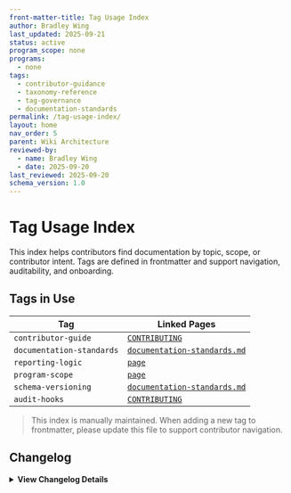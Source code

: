 ```yaml
---
front-matter-title: Tag Usage Index
author: Bradley Wing
last_updated: 2025-09-21
status: active
program_scope: none
programs:
  - none
tags:
  - contributor-guidance
  - taxonomy-reference
  - tag-governance
  - documentation-standards
permalink: /tag-usage-index/
layout: home
nav_order: 5
parent: Wiki Architecture
reviewed-by:
  - name: Bradley Wing
  - date: 2025-09-20
last_reviewed: 2025-09-20
schema_version: 1.0  
---
```


# Tag Usage Index

This index helps contributors find documentation by topic, scope, or contributor intent. Tags are defined in frontmatter and support navigation, auditability, and onboarding.

## Tags in Use

| Tag               | Linked Pages               |
|-------------------|----------------------------|
| `contributor-guide` | [`CONTRIBUTING`](https://github.com/Behavioral-Health-Network/BHN-Data-Team-Wiki/blob/f74312d945377dbfca899e0286142830affcef43/CONTRIBUTING.md) |
| `documentation-standards` | [`documentation-standards.md`]({{site.baseurl}}/documentation-standards/) |
| `reporting-logic` | [`page`]({{site.baseurl}}/page-name/) |
| `program-scope` | [`page`]({{site.baseurl}}/page-name/) |
| `schema-versioning` | [`documentation-standards.md`]({{site.baseurl}}/documentation-standards/) |
| `audit-hooks` |  [`CONTRIBUTING`](https://github.com/Behavioral-Health-Network/BHN-Data-Team-Wiki/blob/f74312d945377dbfca899e0286142830affcef43/CONTRIBUTING.md) |

> This index is manually maintained. When adding a new tag to frontmatter, please update this file to support contributor navigation.

## Changelog

<details markdown="1">
  <summary><strong>View Changelog Details</strong></summary>

### 2025

- **2025-10-04**: Adds collapsible `<details markdown="1"></details>` section to the changelog. Adds year subsection to better organize long changelog lists.
- **2025-09-26**: Updates the `nav_order:` field in the frontmatter. Fixes links to `CONTRIBUTING.md`.
- **2025-09-25**: Updates `permalink:` field to align with the link added to index.md in /wiki-architecture/.
- **2025-09-21**: Adds `tag-governance` tag. Adds `nav_order:` and `parent:` fields to frontmatter.
- **2025-09-20**: Adds initial Markdown file.

</details>
